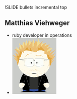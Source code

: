 !SLIDE bullets incremental top

## Matthias Viehweger
* ruby developer in operations
* ![kronn's gravatar](kronn-gravatar-small.png)
